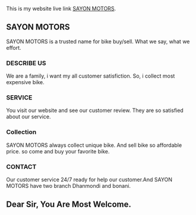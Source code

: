 This is my website live link  [SAYON MOTORS](https://ecstatic-bardeen-3ccc20.netlify.app/).

## SAYON MOTORS

SAYON MOTORS is a trusted name for bike buy/sell. What we say, what we effort.

### DESCRIBE US

We are a family, i want my all customer satisfiction. So, i collect most expensive bike.

### SERVICE

You visit our website and see our customer review. They are so satisfied about our service.

### Collection 

SAYON MOTORS always collect unique bike. And sell bike so affordable price.
so come and buy your favorite bike.

### CONTACT

Our customer service 24/7 ready for help our customer.And SAYON MOTORS have two branch Dhanmondi and bonani.

## Dear Sir, You Are Most Welcome.

